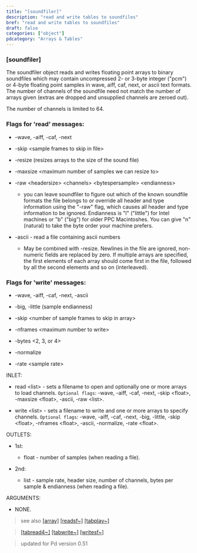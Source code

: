 ```yaml
---
title: "[soundfiler]"
description: "read and write tables to soundfiles"
bref: "read and write tables to soundfiles"
draft: false
categories: ["object"]
pdcategory: "Arrays & Tables"
---
```


### [soundfiler]

The soundfiler object reads and writes floating point arrays to binary soundfiles which may contain uncompressed 2- or 3-byte integer ("pcm") or 4-byte floating point samples in wave, aiff, caf, next, or ascii text formats. The number of channels of the soundfile need not match the number of arrays given (extras are dropped and unsupplied channels are zeroed out).

The number of channels is limited to 64.

### Flags for 'read' messages:

- -wave, -aiff, -caf, -next

- -skip &lt;sample frames to skip in file&gt;

- -resize (resizes arrays to the size of the sound file)

- -maxsize &lt;maximum number of samples we can resize to&gt;

- -raw &lt;headersize&gt; &lt;channels&gt; &lt;bytespersample&gt; &lt;endianness&gt;

  - you can leave soundfiler to figure out which of the known soundfile formats the file belongs to or override all header and type information using the "-raw" flag, which causes all header and type information to be ignored. Endianness is "l" ("little") for Intel machines or "b" ("big") for older PPC Macintoshes. You can give "n" (natural) to take the byte order your machine prefers.
  
- -ascii - read a file containing ascii numbers

  - May be combined with -resize. Newlines in the file are ignored, non-numeric fields are replaced by zero. If multiple arrays are specified, the first elements of each array should come first in the file, followed by all the second elements and so on (interleaved).
  
### Flags for 'write' messages:

- -wave, -aiff, -caf, -next, -ascii

- -big, -little (sample endianness)

- -skip &lt;number of sample frames to skip in array&gt;

- -nframes &lt;maximum number to write&gt;

- -bytes &lt;2, 3, or 4&gt;

- -normalize

- -rate &lt;sample rate&gt;



INLET:

- read &lt;list&gt; - sets a filename to open and optionally one or more arrays to load channels. `Optional flags`: -wave,  -aiff,  -caf,  -next,  -skip &lt;float&gt;,  -maxsize &lt;float&gt;,  -ascii,  -raw &lt;list&gt;.


- write &lt;list&gt; - sets a filename to write and one or more arrays to specify channels. `Optional flags`: -wave,  -aiff,  -caf,  -next,  -big,  -little,  -skip &lt;float&gt;,  -nframes &lt;float&gt;,  -ascii,  -normalize,  -rate &lt;float&gt;.

OUTLETS:

- 1st:

  - float - number of samples (when reading a file).

- 2nd:

  - list - sample rate,  header size,  number of channels,  bytes per sample & endianness (when reading a file).

ARGUMENTS:

- NONE.
 
> see also [[array]](../array) [[readsf~]](../readsf~) [[tabplay~]](../tabplay~) 

> [[tabread4~]](../tabread4~) [[tabwrite~]](../tabwrite~) [[writesf~]](../writesf~)
 
> updated for Pd version 0.51